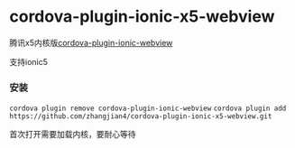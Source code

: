 # cordova-plugin-ionic-x5-webview

腾讯x5内核版[cordova-plugin-ionic-webview](https://github.com/ionic-team/cordova-plugin-ionic-webview)

支持ionic5

### 安装

`cordova plugin remove cordova-plugin-ionic-webview`
`cordova plugin add https://github.com/zhangjian4/cordova-plugin-ionic-x5-webview.git`

首次打开需要加载内核，要耐心等待

